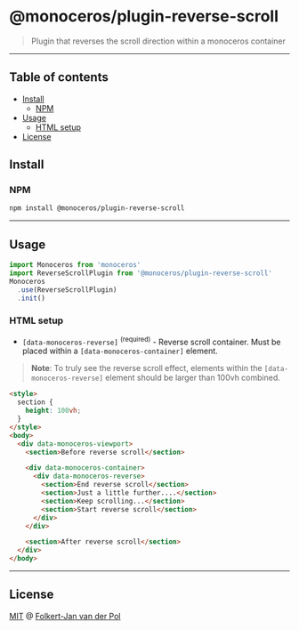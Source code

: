 # @monoceros/plugin-reverse-scroll

> Plugin that reverses the scroll direction within a monoceros container

* * *

## Table of contents

- [Install](#install)
  - [NPM](#npm)
- [Usage](#usage)
  - [HTML setup](#html-setup)
- [License](#license)

## Install

### NPM

```bash
npm install @monoceros/plugin-reverse-scroll
```

* * *

## Usage

```js
import Monoceros from 'monoceros'
import ReverseScrollPlugin from '@monoceros/plugin-reverse-scroll'
Monoceros
  .use(ReverseScrollPlugin)
  .init()
```

### HTML setup

- `[data-monoceros-reverse]` <sup>(required)</sup> - Reverse scroll container. Must be placed within a `[data-monoceros-container]` element.

> **Note**: To truly see the reverse scroll effect, elements within the `[data-monoceros-reverse]` element should be larger than 100vh combined.

```html
<style>
  section {
    height: 100vh;
  }
</style>
<body>
  <div data-monoceros-viewport>
    <section>Before reverse scroll</section>

    <div data-monoceros-container>
      <div data-monoceros-reverse>
        <section>End reverse scroll</section>
        <section>Just a little further....</section>
        <section>Keep scrolling...</section>
        <section>Start reverse scroll</section>
      </div>
    </div>

    <section>After reverse scroll</section>
  </div>
</body>
```

* * *

## License

[MIT](license) @ [Folkert-Jan van der Pol](https://folkertjan.nl)
